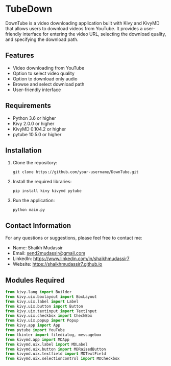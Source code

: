 
# TubeDown

DownTube is a video downloading application built with Kivy and KivyMD that allows users to download videos from YouTube. It provides a user-friendly interface for entering the video URL, selecting the download quality, and specifying the download path.

## Features

- Video downloading from YouTube
- Option to select video quality
- Option to download only audio
- Browse and select download path
- User-friendly interface

## Requirements

- Python 3.6 or higher
- Kivy 2.0.0 or higher
- KivyMD 0.104.2 or higher
- pytube 10.5.0 or higher

## Installation

1. Clone the repository:

   ```shell
   git clone https://github.com/your-username/DownTube.git

2. Install the required libraries:
   ```shell
   pip install kivy kivymd pytube

3. Run the application:
   ```shell
   python main.py

## Contact Information
For any questions or suggestions, please feel free to contact me:

- Name: Shaikh Mudassir 
- Email: send2mudassir@gmail.com
- LinkedIn: https://www.linkedin.com/in/shaikhmudassir7
- Website: https://shaikhmudassir7.github.io

## Modules Required

```python
from kivy.lang import Builder
from kivy.uix.boxlayout import BoxLayout
from kivy.uix.label import Label
from kivy.uix.button import Button
from kivy.uix.textinput import TextInput
from kivy.uix.checkbox import CheckBox
from kivy.uix.popup import Popup
from kivy.app import App
from pytube import YouTube
from tkinter import filedialog, messagebox
from kivymd.app import MDApp
from kivymd.uix.label import MDLabel
from kivymd.uix.button import MDRaisedButton
from kivymd.uix.textfield import MDTextField
from kivymd.uix.selectioncontrol import MDCheckbox
```
